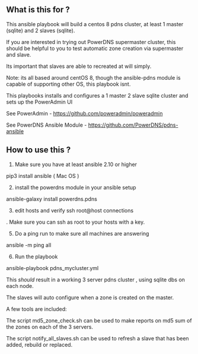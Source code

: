 What is this for ?
------------------

This ansible playbook will build a centos 8 pdns cluster, at least 1 master (sqlite) and 2 slaves (sqlite).

If you are interested in trying out PowerDNS supermaster cluster, this should be helpful to you to test automatic zone creation via supermaster and slave.

Its important that slaves are able to recreated at will simply.

Note: its all based around centOS 8, though the ansible-pdns module is capable of supporting other OS, this playbook isnt.

This playbooks installs and configures a 1 master 2 slave sqlite cluster and sets up the PowerAdmin UI 

See PowerAdmin - https://github.com/poweradmin/poweradmin

See PowerDNS Ansible Module - https://github.com/PowerDNS/pdns-ansible


How to use this ?
-----------------

1) Make sure you have at least ansible 2.10 or higher

 pip3 install ansible  ( Mac OS )

2) install the powerdns module in your ansible setup

ansible-galaxy install powerdns.pdns

3) edit hosts and verify ssh root@host connections

<edit hosts.yml file> . Make sure you can ssh as root to your hosts with a key.

5) Do a ping run to make sure all machines are answering

ansible -m ping all

6) Run the playbook

ansible-playbook pdns_mycluster.yml

This *should* result in a working 3 server pdns cluster , using sqlite dbs on each node.

The slaves will auto configure when a zone is created on the master. 

A few tools are included:

The script md5_zone_check.sh can be used to make reports on md5 sum of the zones on each of the 3 servers.

The script notify_all_slaves.sh can be used to refresh a slave that has been added, rebuild or replaced.
